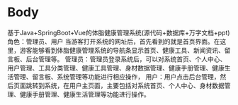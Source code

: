 # Body
基于Java+SpringBoot+Vue的体脂健康管理系统(源代码+数据库+万字文档+ppt)角色：管理员、用户  当游客打开系统的网址后，首先看到的就是首页界面。在这里，游客能够看到体脂健康管理系统的导航条显示首页、健康工具、新闻资讯、留言板、后台管理等。  管理员：管理员登录系统后，可以对系统首页、个人中心、用户管理、工具分类管理、健康工具管理、身材数据管理、健康手册管理、健康生活管理、留言板、系统管理等功能进行相应操作，  用户：用户点击后台管理，然后页面跳转到系统，在用户主页面，主要包括对系统首页、个人中心、身材数据管理、健康手册管理、健康生活管理等功能进行操作。
